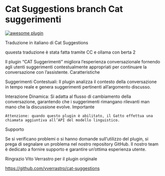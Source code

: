 # Cat Suggestions branch Cat suggerimenti

[![awesome plugin](https://custom-icon-badges.demolab.com/static/v1?label=&message=awesome+plugin&color=F4F4F5&style=for-the-badge&logo=cheshire_cat_black)](https://)

Traduzione in italiano di Cat Suggestions

quuesta traduzione è stata fatta tramite CC e ollama con berta 2

Il plugin “CAT Suggerimenti” migliora l’esperienza conversazionale fornendo agli utenti suggerimenti contestualmente appropriati per continuare la conversazione con l’assistente.
Caratteristiche

Suggerimenti Contestuali: Il plugin analizza il contesto della conversazione in tempo reale e genera suggerimenti pertinenti all’argomento discusso.

Interazione Dinamica: Si adatta al flusso di cambiamento della conversazione, garantendo che i suggerimenti rimangano rilevanti man mano che la discussione evolve.
Importante

    Attenzione: quando questo plugin è abilitato, il Gatto effettua una chiamata aggiuntiva all’API del modello linguistico.

Supporto

Se si verificano problemi o si hanno domande sull’utilizzo del plugin, si prega di segnalare un problema nel nostro repository GitHub. Il nostro team è dedicato a fornire supporto e garantire un’ottima esperienza utente.

Ringrazio Vito Verrastro per il plugin originale

https://github.com/vverrastro/cat-suggestions
